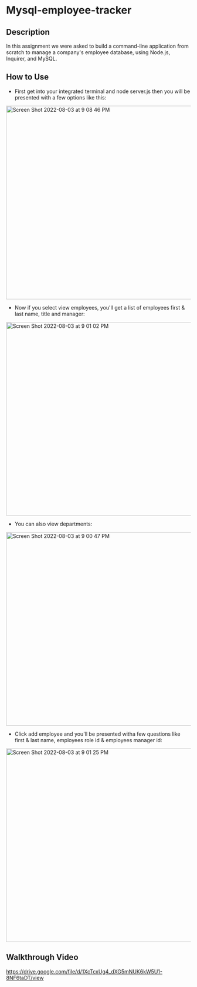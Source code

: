 # Mysql-employee-tracker

## Description

In this assignment we were asked to build a command-line application from scratch to manage a company's employee database, using Node.js, Inquirer, and MySQL. 

## How to Use

* First get into your integrated terminal and node server.js then you will be presented with a few options like this:
<img width="526" alt="Screen Shot 2022-08-03 at 9 08 46 PM" src="https://user-images.githubusercontent.com/106710271/182761064-a3acf03d-7d84-49ad-9db3-af695e933dbb.png">

* Now if you select view employees, you'll get a list of employees first & last name, title and manager:
<img width="526" alt="Screen Shot 2022-08-03 at 9 01 02 PM" src="https://user-images.githubusercontent.com/106710271/182761375-d81efd39-c30c-4918-9a4d-b6c6687b159c.png">

* You can also view departments:
<img width="526" alt="Screen Shot 2022-08-03 at 9 00 47 PM" src="https://user-images.githubusercontent.com/106710271/182761464-51e05701-7e49-4394-827a-be3663231417.png">

* Click add employee and you'll be presented witha few questions like first & last name, employees role id & employees manager id:
<img width="526" alt="Screen Shot 2022-08-03 at 9 01 25 PM" src="https://user-images.githubusercontent.com/106710271/182762175-68cc56f1-24da-4044-9535-bf53e9418563.png">


## Walkthrough Video 

https://drive.google.com/file/d/1XcTcxUg4_dXG5mNUK6kW5U1-8NF6taDT/view


